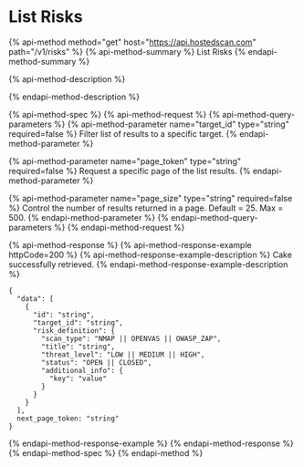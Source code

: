 # List Risks

{% api-method method="get" host="https://api.hostedscan.com" path="/v1/risks" %}
{% api-method-summary %}
List Risks
{% endapi-method-summary %}

{% api-method-description %}

{% endapi-method-description %}

{% api-method-spec %}
{% api-method-request %}
{% api-method-query-parameters %}
{% api-method-parameter name="target\_id" type="string" required=false %}
Filter list of results to a specific target.
{% endapi-method-parameter %}

{% api-method-parameter name="page\_token" type="string" required=false %}
Request a specific page of the list results.
{% endapi-method-parameter %}

{% api-method-parameter name="page\_size" type="string" required=false %}
Control the number of results returned in a page. Default = 25. Max = 500.
{% endapi-method-parameter %}
{% endapi-method-query-parameters %}
{% endapi-method-request %}

{% api-method-response %}
{% api-method-response-example httpCode=200 %}
{% api-method-response-example-description %}
Cake successfully retrieved.
{% endapi-method-response-example-description %}

```
{
  "data": [
    {
      "id": "string",
      "target_id": "string",
      "risk_definition": {
        "scan_type": "NMAP || OPENVAS || OWASP_ZAP",
        "title": "string",
        "threat_level": "LOW || MEDIUM || HIGH",
        "status": "OPEN || CLOSED",
        "additional_info": {
          "key": "value"
        }
      }
    }
  ],
  next_page_token: "string"
}
```
{% endapi-method-response-example %}
{% endapi-method-response %}
{% endapi-method-spec %}
{% endapi-method %}



